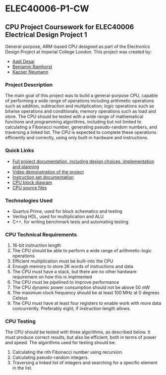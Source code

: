 # ELEC40006-P1-CW

## CPU Project Coursework for ELEC40006 Electrical Design Project 1

General-purpose, ARM-based CPU designed as part of the Electronics Design Project at Imperial College London. This project was created by:

- [Aadi Desai](https://github.com/supleed2)
- [Benjamin Ramhorst](https://github.com/bo3z)
- [Kacper Neumann](https://github.com/kmn219)

### Project Description

The main goal of this project was to build a general-purpose CPU, capable of performing a wide range of operations including arithmetic operations such as addition, subtraction and multiplication; logic operations such as bitwise operations and conditionals; memory operations such as load and store. The CPU should be tested with a wide range of mathematical functions and programming algorithms, including but not limited to calculating a Fibonacci number, generating pseudo-random numbers, and traversing a linked list. The CPU is expected to complete these operations efficiently and correctly, using only built-in hardware and instructions.

### Quick Links

- [Full project documentation, including design choices, implementation and planning](./docs/Report.pdf)
- [Video demonstration of the project](https://www.youtube.com/watch?v=jOJJTngltEg)
- [Instruction set documentation](./docs/ISA.pdf)
- [CPU block diagram](./docs/cpuStructure.png)
- [CPU source files](./src/)

### Technologies Used

- Quartus Prime, used for block schematics and testing
- Verilog HDL, used for multiplication and ALU
- C++, for writing benchmark tests and automating testing

### CPU Technical Requirements

1. 16-bit instruction length
1. The CPU should be able to perform a wide range of arithmetic-logic operations.
1. Efficient multiplication must be built-into the CPU
1. Enough memory to store 2K words of instructions and data
1. The CPU must have a stack, but there are no other hardware requirement on how this is implmented
1. The CPU must be pipelined to improve performance
1. The CPU dynamic power consumption should not be above 50 mW
1. The maximum clock frequency should be at least 100 MHz at 0 degrees Celsius
1. The CPU must have at least four registers to enable work with more data concurrently. Preferably eight, if instruction length allows.

### CPU Testing

The CPU should be tested with three algorithms, as described below. It must produce correct results, but also be efficient, both in terms of power and speed. The algorithms used for testing should be:

1. Calculating the nth Fibonacci number using recursion.
1. Calculating pseudo-random integers.
1. Traversing a linked list of integers and searching for a specific element in the list.
